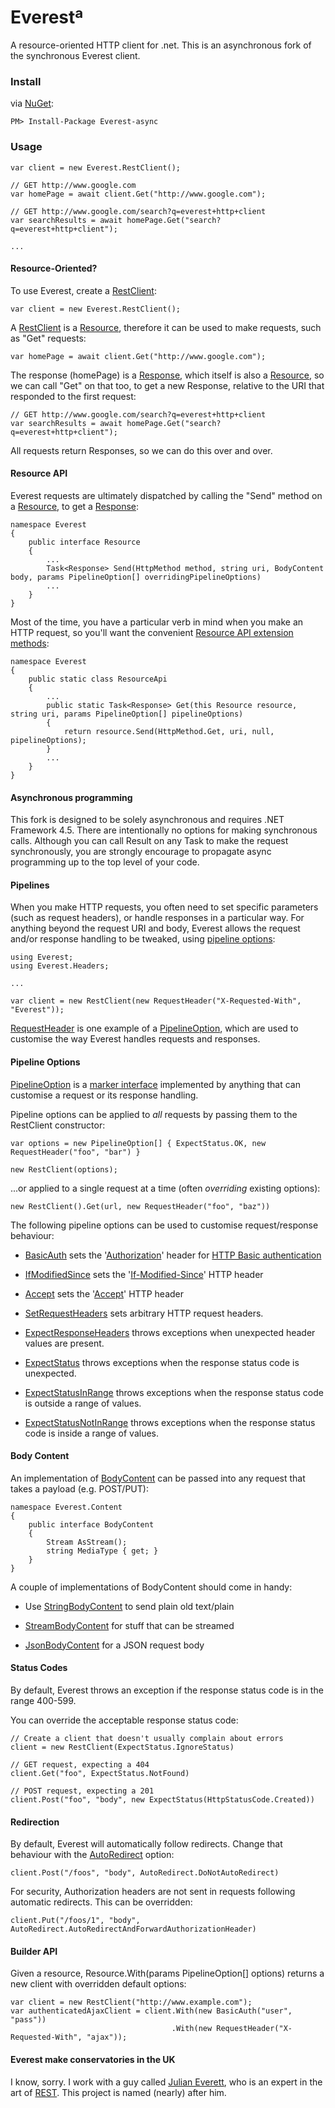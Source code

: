 # Everestª

A resource-oriented HTTP client for .net. This is an asynchronous fork of the synchronous Everest client.

### Install

via [NuGet](http://nuget.org):

    PM> Install-Package Everest-async

### Usage

    var client = new Everest.RestClient();
    
    // GET http://www.google.com
    var homePage = await client.Get("http://www.google.com");
    
    // GET http://www.google.com/search?q=everest+http+client
    var searchResults = await homePage.Get("search?q=everest+http+client");
    
    ...

#### Resource-Oriented?

To use Everest, create a [RestClient](Everest/RestClient.cs):

    var client = new Everest.RestClient();

A [RestClient](Everest/RestClient.cs) is a [Resource](Everest/Resource.cs), therefore it can be used to make requests, such as "Get" requests:

    var homePage = await client.Get("http://www.google.com");

The response (homePage) is a [Response](Everest/Response.cs), which itself is also a [Resource](Everest/Resource.cs), so we can call "Get" on that too, to get a new Response, relative to the URI that responded to the first request:

    // GET http://www.google.com/search?q=everest+http+client
    var searchResults = await homePage.Get("search?q=everest+http+client");

All requests return Responses, so we can do this over and over.

#### Resource API

Everest requests are ultimately dispatched by calling the "Send" method on a [Resource](Everest/Resource.cs), to get a [Response](Everest/Response.cs):

    namespace Everest
    {
        public interface Resource
        {
            ...
            Task<Response> Send(HttpMethod method, string uri, BodyContent body, params PipelineOption[] overridingPipelineOptions)
            ...
        }
    }

Most of the time, you have a particular verb in mind when you make an HTTP request, so you'll want the convenient [Resource API extension methods](Everest/ResourceApi.cs):

    namespace Everest
    {
        public static class ResourceApi
        {
            ...
            public static Task<Response> Get(this Resource resource, string uri, params PipelineOption[] pipelineOptions)
            {
                return resource.Send(HttpMethod.Get, uri, null, pipelineOptions);
            }
            ...
        }
    }

#### Asynchronous programming

This fork is designed to be solely asynchronous and requires .NET Framework 4.5. There are intentionally no options for making synchronous calls. Although you can call Result on any Task<Response> to make the request synchronously, you are strongly encourage to propagate async programming up to the top level of your code.

#### Pipelines

When you make HTTP requests, you often need to set specific parameters (such as request headers), or handle responses in a particular way. For anything beyond the request URI and body, Everest allows the request and/or response handling to be tweaked, using [pipeline options](Everest/Pipeline/PipelineOption.cs):

    using Everest;
    using Everest.Headers;
    
    ...
    
    var client = new RestClient(new RequestHeader("X-Requested-With", "Everest"));

[RequestHeader](Everest/Headers/RequestHeader.cs) is one example of a [PipelineOption](Everest/Pipeline/PipelineOption.cs), which are used to customise the way Everest handles requests and responses.

#### Pipeline Options

[PipelineOption](Everest/Pipeline/PipelineOption.cs) is a [marker interface](http://en.wikipedia.org/wiki/Marker_interface_pattern) implemented by anything that can customise a request or its response handling.

Pipeline options can be applied to _all_ requests by passing them to the RestClient constructor:
    
    var options = new PipelineOption[] { ExpectStatus.OK, new RequestHeader("foo", "bar") }
    
    new RestClient(options);

...or applied to a single request at a time (often _overriding_ existing options):

    new RestClient().Get(url, new RequestHeader("foo", "baz"))

The following pipeline options can be used to customise request/response behaviour:

* [BasicAuth](Everest/Auth/BasicAuth.cs) sets the '[Authorization](http://www.w3.org/Protocols/rfc2616/rfc2616-sec14.html#sec14.8)' header for [HTTP Basic authentication](http://en.wikipedia.org/wiki/Basic_access_authentication)
    
* [IfModifiedSince](Everest/Caching/IfModifiedSince.cs) sets the '[If-Modified-Since](http://www.w3.org/Protocols/rfc2616/rfc2616-sec14.html#sec14.25)' HTTP header
    
* [Accept](Everest/Headers/Accept.cs) sets the '[Accept](http://www.w3.org/Protocols/rfc2616/rfc2616-sec14.html#sec14.1)' HTTP header
    
* [SetRequestHeaders](Everest/Headers/SetRequestHeaders.cs) sets arbitrary HTTP request headers.
    
* [ExpectResponseHeaders](Everest/Headers/ExpectResponseHeaders.cs) throws exceptions when unexpected header values are present.
    
* [ExpectStatus](Everest/Status/ExpectStatus.cs) throws exceptions when the response status code is unexpected.
    
* [ExpectStatusInRange](Everest/Status/ExpectStatusInRange.cs) throws exceptions when the response status code is outside a range of values.
    
* [ExpectStatusNotInRange](Everest/Status/ExpectStatusNotInRange.cs) throws exceptions when the response status code is inside a range of values.

#### Body Content

An implementation of [BodyContent](Everest/Content/BodyContent) can be passed into any request that takes a payload (e.g. POST/PUT):

    namespace Everest.Content
    {
        public interface BodyContent
        {
            Stream AsStream();
            string MediaType { get; }
        }
    }

A couple of implementations of BodyContent should come in handy:

* Use [StringBodyContent](Everest/Content/StringBodyContent.cs) to send plain old text/plain
    
* [StreamBodyContent](Everest/Content/StreamBodyContent.cs) for stuff that can be streamed

* [JsonBodyContent](Everest/Content/JsonBodyContent.cs) for a JSON request body

#### Status Codes

By default, Everest throws an exception if the response status code is in the range 400-599.

You can override the acceptable response status code:
    
    // Create a client that doesn't usually complain about errors
    client = new RestClient(ExpectStatus.IgnoreStatus)
    
    // GET request, expecting a 404
    client.Get("foo", ExpectStatus.NotFound)

    // POST request, expecting a 201
    client.Post("foo", "body", new ExpectStatus(HttpStatusCode.Created))

#### Redirection

By default, Everest will automatically follow redirects. Change that behaviour with the [AutoRedirect](Everest/Redirection/AutoRedirect.cs) option:

    client.Post("/foos", "body", AutoRedirect.DoNotAutoRedirect)

For security, Authorization headers are not sent in requests following automatic redirects. This can be overridden:

    client.Put("/foos/1", "body", AutoRedirect.AutoRedirectAndForwardAuthorizationHeader)

#### Builder API

Given a resource, Resource.With(params PipelineOption[] options) returns a new client with overridden default options:

    var client = new RestClient("http://www.example.com");
    var authenticatedAjaxClient = client.With(new BasicAuth("user", "pass"))
                                        .With(new RequestHeader("X-Requested-With", "ajax"));

#### Everest make conservatories in the UK

I know, sorry. I work with a guy called [Julian Everett](http://julianeverett.wordpress.com), who is an expert in the art of [REST](http://en.wikipedia.org/wiki/Representational_state_transfer). This project is named (nearly) after him.

